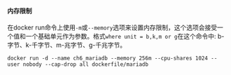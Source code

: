 #### 内存限制
  在docker run命令上使用`-m`或`--memory`选项来设置内存限制，这个选项会接受一个值和一个基础单元作为参数。格式`where unit = b,k,m or g`在这个命令中:
b-字节、k-千字节、m-兆字节、g-千兆字节。
  ```
  docker run -d --name ch6_mariadb --memory 256m --cpu-shares 1024 --user nobody --cap-drop all dockerfile/mariadb
  ```
     